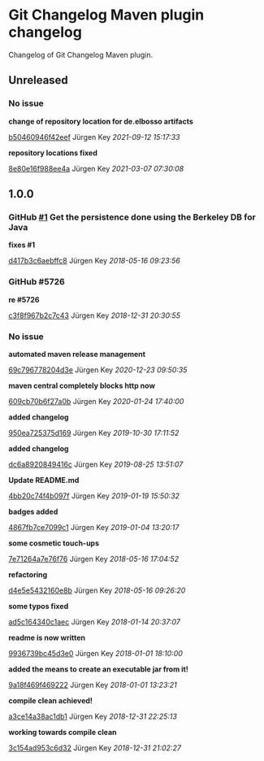 # Git Changelog Maven plugin changelog

Changelog of Git Changelog Maven plugin.

## Unreleased
### No issue

**change of repository location for de.elbosso artifacts**


[b50460946f42eef](https://github.com/elbosso/webbrowser/commit/b50460946f42eef) Jürgen Key *2021-09-12 15:17:33*

**repository locations fixed**


[8e80e16f988ee4a](https://github.com/elbosso/webbrowser/commit/8e80e16f988ee4a) Jürgen Key *2021-03-07 07:30:08*


## 1.0.0
### GitHub [#1](https://github.com/elbosso/webbrowser/issues/1) Get the persistence done using the Berkeley DB for Java

**fixes #1**


[d417b3c6aebffc8](https://github.com/elbosso/webbrowser/commit/d417b3c6aebffc8) Jürgen Key *2018-05-16 09:23:56*


### GitHub #5726 

**re #5726**


[c3f8f967b2c7c43](https://github.com/elbosso/webbrowser/commit/c3f8f967b2c7c43) Jürgen Key *2018-12-31 20:30:55*


### No issue

**automated maven release management**


[69c796778204d3e](https://github.com/elbosso/webbrowser/commit/69c796778204d3e) Jürgen Key *2020-12-23 09:50:35*

**maven central completely blocks http now**


[609cb70b6f27a0b](https://github.com/elbosso/webbrowser/commit/609cb70b6f27a0b) Jürgen Key *2020-01-24 17:40:00*

**added changelog**


[950ea725375d169](https://github.com/elbosso/webbrowser/commit/950ea725375d169) Jürgen Key *2019-10-30 17:11:52*

**added changelog**


[dc6a8920849416c](https://github.com/elbosso/webbrowser/commit/dc6a8920849416c) Jürgen Key *2019-08-25 13:51:07*

**Update README.md**


[4bb20c74f4b097f](https://github.com/elbosso/webbrowser/commit/4bb20c74f4b097f) Jürgen Key *2019-01-19 15:50:32*

**badges added**


[4867fb7ce7099c1](https://github.com/elbosso/webbrowser/commit/4867fb7ce7099c1) Jürgen Key *2019-01-04 13:20:17*

**some cosmetic touch-ups**


[7e71264a7e76f76](https://github.com/elbosso/webbrowser/commit/7e71264a7e76f76) Jürgen Key *2018-05-16 17:04:52*

**refactoring**


[d4e5e5432160e8b](https://github.com/elbosso/webbrowser/commit/d4e5e5432160e8b) Jürgen Key *2018-05-16 09:26:20*

**some typos fixed**


[ad5c164340c1aec](https://github.com/elbosso/webbrowser/commit/ad5c164340c1aec) Jürgen Key *2018-01-14 20:37:07*

**readme is now written**


[9936739bc45d3e0](https://github.com/elbosso/webbrowser/commit/9936739bc45d3e0) Jürgen Key *2018-01-01 18:10:00*

**added the means to create an executable jar from it!**


[9a18f469f469222](https://github.com/elbosso/webbrowser/commit/9a18f469f469222) Jürgen Key *2018-01-01 13:23:21*

**compile clean achieved!**


[a3ce14a38ac1db1](https://github.com/elbosso/webbrowser/commit/a3ce14a38ac1db1) Jürgen Key *2018-12-31 22:25:13*

**working towards compile clean**


[3c154ad953c6d32](https://github.com/elbosso/webbrowser/commit/3c154ad953c6d32) Jürgen Key *2018-12-31 21:02:27*


